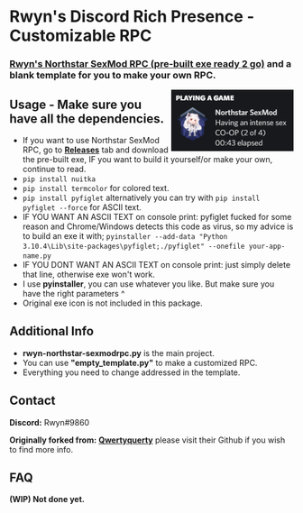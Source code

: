 # Rwyn's Discord Rich Presence - Customizable RPC 
### **[Rwyn's Northstar SexMod RPC (pre-built exe ready 2 go)](https://github.com/rwynx/Rwyns-NorthstarSexModRPC/releases)** and a blank template for you to make your own RPC. 


  
<img align="right" src="https://github.com/rwynx/Rwyns-NorthstarSexModRPC/blob/main/assets/assets-2.png?raw=true">

## Usage - Make sure you have all the dependencies.
* If you want to use Northstar SexMod RPC, go to **[Releases](https://github.com/rwynx/Rwyns-NorthstarSexModRPC/releases)** tab and download the pre-built exe, IF you want to build it yourself/or make your own, continue to read.
* `pip install nuitka`
* `pip install termcolor` for colored text.
* `pip install pyfiglet` alternatively you can try with `pip install pyfiglet --force` for ASCII text.
* IF YOU WANT AN ASCII TEXT on console print: pyfiglet fucked for some reason and Chrome/Windows detects this code as virus, so my advice is to build an exe it with;
`pyinstaller --add-data "Python 3.10.4\Lib\site-packages\pyfiglet;./pyfiglet" --onefile your-app-name.py`
* IF YOU DONT WANT AN ASCII TEXT on console print: just simply delete that line, otherwise exe won't work.
* I use **pyinstaller**, you can use whatever you like. But make sure you have the right parameters ^
* Original exe icon is not included in this package.

## Additional Info
* **rwyn-northstar-sexmodrpc.py** is the main project.
* You can use **"empty_template.py"** to make a customized RPC. 
* Everything you need to change addressed in the template.


## Contact
**Discord:** Rwyn#9860

**Originally forked from:** **[Qwertyquerty](https://github.com/qwertyquerty)** please visit their Github if you wish to find more info.

## FAQ
**(WIP) Not done yet.**
